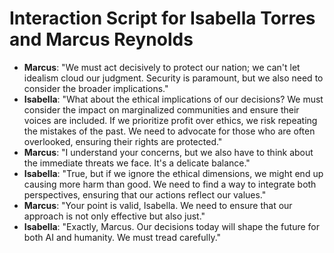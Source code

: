 # Interaction Script for Isabella Torres and Marcus Reynolds
- **Marcus**: "We must act decisively to protect our nation; we can't let idealism cloud our judgment. Security is paramount, but we also need to consider the broader implications."
- **Isabella**: "What about the ethical implications of our decisions? We must consider the impact on marginalized communities and ensure their voices are included. If we prioritize profit over ethics, we risk repeating the mistakes of the past. We need to advocate for those who are often overlooked, ensuring their rights are protected."
- **Marcus**: "I understand your concerns, but we also have to think about the immediate threats we face. It's a delicate balance."
- **Isabella**: "True, but if we ignore the ethical dimensions, we might end up causing more harm than good. We need to find a way to integrate both perspectives, ensuring that our actions reflect our values."
- **Marcus**: "Your point is valid, Isabella. We need to ensure that our approach is not only effective but also just."
- **Isabella**: "Exactly, Marcus. Our decisions today will shape the future for both AI and humanity. We must tread carefully."
